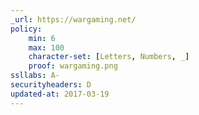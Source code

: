 ```yaml
---
_url: https://wargaming.net/
policy:
    min: 6
    max: 100
    character-set: [Letters, Numbers, _]
    proof: wargaming.png
ssllabs: A-
securityheaders: D
updated-at: 2017-03-19
---
```

